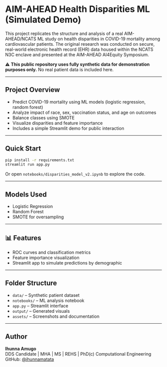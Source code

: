 # AIM-AHEAD Health Disparities ML (Simulated Demo)

This project replicates the structure and analysis of a real AIM-AHEAD/NCATS ML study on health disparities in COVID-19 mortality among cardiovascular patients. The original research was conducted on secure, real-world electronic health record (EHR) data housed within the NCATS N3C enclave and presented at the AIM-AHEAD AI4Equity Symposium.

⚠️ **This public repository uses fully synthetic data for demonstration purposes only.** No real patient data is included here.

---

## Project Overview

- Predict COVID-19 mortality using ML models (logistic regression, random forest)
- Analyze impact of race, sex, vaccination status, and age on outcomes
- Balance classes using SMOTE
- Visualize disparities and feature importance
- Includes a simple Streamlit demo for public interaction

---

## Quick Start

```bash
pip install -r requirements.txt
streamlit run app.py
```

Or open `notebooks/disparities_model_v2.ipynb` to explore the code.

---

## Models Used

- Logistic Regression  
- Random Forest  
- SMOTE for oversampling

---

## 📊 Features

- ROC curves and classification metrics  
- Feature importance visualization  
- Streamlit app to simulate predictions by demographic

---

## Folder Structure

- `data/` – Synthetic patient dataset  
- `notebooks/` – ML analysis notebook  
- `app.py` – Streamlit interface  
- `output/` – Generated visuals  
- `assets/` – Screenshots and documentation

---

## Author

**Ihunna Amugo**  
DDS Candidate | MHA | MS | REHS | PhD(c) Computational Engineering  
GitHub: [@ihunnamatata](https://github.com/ihunnamatata)

